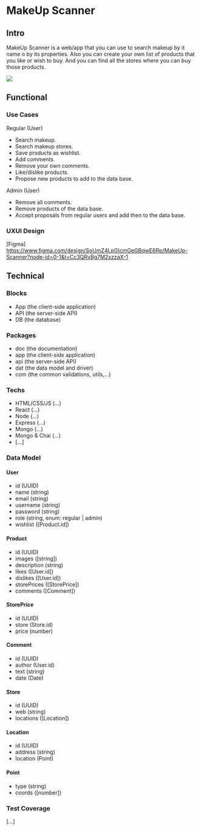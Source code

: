 # MakeUp Scanner

## Intro
MakeUp Scanner is a web/app that you can use to search makeup by it name o by its properties. 
Also you can create your own list of products that you like or wish to buy. 
And you can find all the stores where you can buy those products.

![](https://st5.depositphotos.com/6844612/67044/i/450/depositphotos_670442080-stock-photo-professional-makeup-tools-makeup-products.jpg)

## Functional

### Use Cases

Regular (User)
- Search makeup.
- Search makeup stores.
- Save products as wishlist.
- Add comments.
- Remove your own comments.
- Like/dislike products.
- Propose new products to add to the data base.

Admin (User)
- Remove all comments. 
- Remove products of the data base.
- Accept proposals from regular users and add then to the data base.

### UXUI Design
[Figma] https://www.figma.com/design/SoUmZ4LpGIcmGeGBqwE6Rp/MakeUp-Scanner?node-id=0-1&t=Cc3QRvBg7M2xzzaX-1

## Technical

### Blocks

- App (the client-side application)
- API (the server-side API)
- DB (the database)

### Packages

- doc (the documentation)
- app (the client-side application)
- api (the server-side API)
- dat (the data model and driver)
- com (the common validations, utils,...)

### Techs

- HTML/CSS/JS (...)
- React (...)
- Node (...)
- Express (...)
- Mongo (...)
- Mongo & Chai (...)
- [...]

### Data Model

#### User
- id (UUID)
- name (string)
- email (string)
- username (string)
- password (string)
- role (string, enum: regular | admin)
- wishlist ([Product.id])

#### Product
- id (UUID)
- images ([string])
- description (string)
- likes ([User.id])
- dislikes ([User.id])
- storePrices ([StorePrice])
- comments ([Comment])

#### StorePrice
- id (UUID)
- store (Store.id)
- price (number)

#### Comment
- id (UUID)
- author (User.id)
- text (string)
- date (Date) 

#### Store
- id (UUID)
- web (string)
- locations ([Location])

#### Location
- id (UUID)
- address (string)
- location (Point)

#### Point
- type (string)
- coords ([number])


### Test Coverage 
[...]